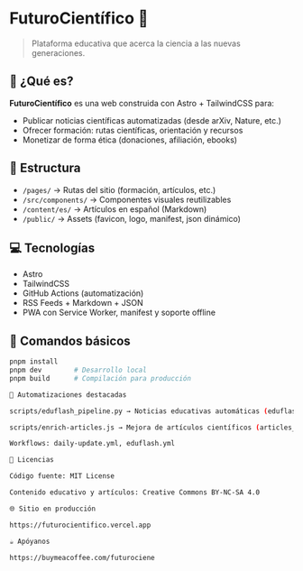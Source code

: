 # FuturoCientífico 🌟

> Plataforma educativa que acerca la ciencia a las nuevas generaciones.

## 🚀 ¿Qué es?

**FuturoCientífico** es una web construida con Astro + TailwindCSS para:

- Publicar noticias científicas automatizadas (desde arXiv, Nature, etc.)
- Ofrecer formación: rutas científicas, orientación y recursos
- Monetizar de forma ética (donaciones, afiliación, ebooks)

## 📁 Estructura

- `/pages/` → Rutas del sitio (formación, artículos, etc.)
- `/src/components/` → Componentes visuales reutilizables
- `/content/es/` → Artículos en español (Markdown)
- `/public/` → Assets (favicon, logo, manifest, json dinámico)

## 💻 Tecnologías

- Astro
- TailwindCSS
- GitHub Actions (automatización)
- RSS Feeds + Markdown + JSON
- PWA con Service Worker, manifest y soporte offline

## 🧪 Comandos básicos

```bash
pnpm install
pnpm dev        # Desarrollo local
pnpm build      # Compilación para producción

🔄 Automatizaciones destacadas

scripts/eduflash_pipeline.py → Noticias educativas automáticas (eduflash.json)

scripts/enrich-articles.js → Mejora de artículos científicos (articles_enriched.json)

Workflows: daily-update.yml, eduflash.yml

📄 Licencias

Código fuente: MIT License

Contenido educativo y artículos: Creative Commons BY-NC-SA 4.0

🌐 Sitio en producción

https://futurocientifico.vercel.app

☕ Apóyanos

https://buymeacoffee.com/futurociene
